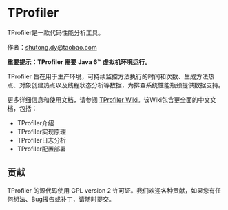 # TProfiler

TProfiler是一款代码性能分析工具。

作者：shutong.dy@taobao.com

**重要提示：TProfiler 需要 Java 6™ 虚拟机环境运行。**

TProfiler 旨在用于生产环境，可持续监控方法执行的时间和次数、生成方法热点、对象创建热点以及线程状态分析等数据，为排查系统性能瓶颈提供数据支持。

更多详细信息和使用文档，请参阅 [TProfiler Wiki](https://github.com/alibaba/TProfiler/wiki)。该Wiki包含更全面的中文文档，包括：

*   TProfiler介绍
*   TProfiler实现原理
*   TProfiler日志分析
*   TProfiler配置部署

## 贡献

TProfiler 的源代码使用 GPL version 2 许可证。我们欢迎各种贡献，如果您有任何想法、Bug报告或补丁，请随时提交。
